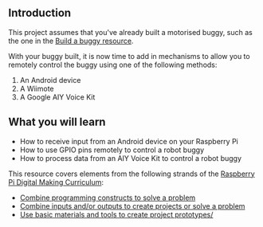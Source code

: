 ## Introduction

This project assumes that you've already built a motorised buggy, such as the one in the [Build a buggy resource](../build-a-buggy).

With your buggy built, it is now time to add in mechanisms to allow you to remotely control the buggy using one of the following methods:

1. An Android device
2. A Wiimote
3. A Google AIY Voice Kit

## What you will learn

- How to receive input from an Android device on your Raspberry Pi
- How to use GPIO pins remotely to control a robot buggy
- How to process data from an AIY Voice Kit to control a robot buggy

This resource covers elements from the following strands of the [Raspberry Pi Digital Making Curriculum](https://curriculum.raspberrypi.org/):

- [Combine programming constructs to solve a problem](https://curriculum.raspberrypi.org/programming/builder/)
- [Combine inputs and/or outputs to create projects or solve a problem](https://curriculum.raspberrypi.org/physical-computing/builder/)
- [Use basic materials and tools to create project prototypes/](https://curriculum.raspberrypi.org/manufacture/creator/)
